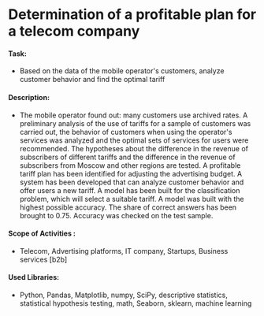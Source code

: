 # Determination of a profitable plan for a telecom company

#### Task: 
- Based on the data of the mobile operator's customers, analyze customer behavior and find the optimal tariff

#### Description:
- The mobile operator found out: many customers use archived rates. A preliminary analysis of the use of tariffs for a sample of customers was carried out, the behavior of customers when using the operator's services was analyzed and the optimal sets of services for users were recommended. The hypotheses about the difference in the revenue of subscribers of different tariffs and the difference in the revenue of subscribers from Moscow and other regions are tested. A profitable tariff plan has been identified for adjusting the advertising budget. A system has been developed that can analyze customer behavior and offer users a new tariff. A model has been built for the classification problem, which will select a suitable tariff. A model was built with the highest possible accuracy. The share of correct answers has been brought to 0.75. Accuracy was checked on the test sample.

#### Scope of Activities : 
- Telecom, Advertising platforms, IT company, Startups, Business services [b2b]

#### Used Libraries:
- Python, Pandas, Matplotlib, numpy, SciPy, descriptive statistics, statistical hypothesis testing, math, Seaborn, sklearn, machine learning
